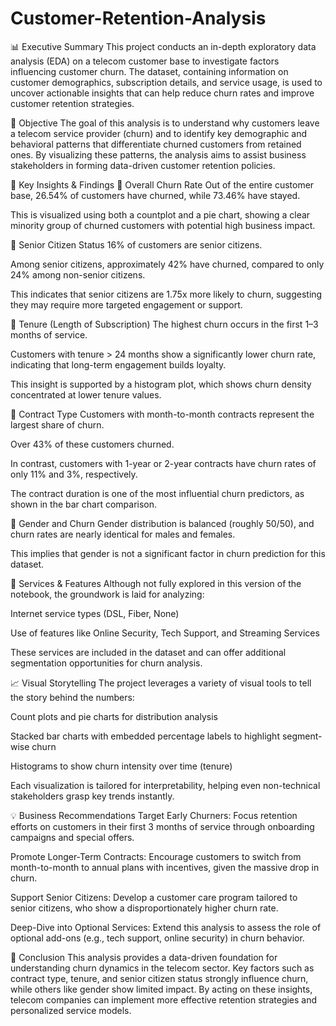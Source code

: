 # Customer-Retention-Analysis

📊 Executive Summary
This project conducts an in-depth exploratory data analysis (EDA) on a telecom customer base to investigate factors influencing customer churn. The dataset, containing information on customer demographics, subscription details, and service usage, is used to uncover actionable insights that can help reduce churn rates and improve customer retention strategies.

🎯 Objective
The goal of this analysis is to understand why customers leave a telecom service provider (churn) and to identify key demographic and behavioral patterns that differentiate churned customers from retained ones. By visualizing these patterns, the analysis aims to assist business stakeholders in forming data-driven customer retention policies.

📌 Key Insights & Findings
🔺 Overall Churn Rate
Out of the entire customer base, 26.54% of customers have churned, while 73.46% have stayed.

This is visualized using both a countplot and a pie chart, showing a clear minority group of churned customers with potential high business impact.

🧓 Senior Citizen Status
16% of customers are senior citizens.

Among senior citizens, approximately 42% have churned, compared to only 24% among non-senior citizens.

This indicates that senior citizens are 1.75x more likely to churn, suggesting they may require more targeted engagement or support.

📆 Tenure (Length of Subscription)
The highest churn occurs in the first 1–3 months of service.

Customers with tenure > 24 months show a significantly lower churn rate, indicating that long-term engagement builds loyalty.

This insight is supported by a histogram plot, which shows churn density concentrated at lower tenure values.

📄 Contract Type
Customers with month-to-month contracts represent the largest share of churn.

Over 43% of these customers churned.

In contrast, customers with 1-year or 2-year contracts have churn rates of only 11% and 3%, respectively.

The contract duration is one of the most influential churn predictors, as shown in the bar chart comparison.

👩 Gender and Churn
Gender distribution is balanced (roughly 50/50), and churn rates are nearly identical for males and females.

This implies that gender is not a significant factor in churn prediction for this dataset.

📶 Services & Features
Although not fully explored in this version of the notebook, the groundwork is laid for analyzing:

Internet service types (DSL, Fiber, None)

Use of features like Online Security, Tech Support, and Streaming Services

These services are included in the dataset and can offer additional segmentation opportunities for churn analysis.

📈 Visual Storytelling
The project leverages a variety of visual tools to tell the story behind the numbers:

Count plots and pie charts for distribution analysis

Stacked bar charts with embedded percentage labels to highlight segment-wise churn

Histograms to show churn intensity over time (tenure)

Each visualization is tailored for interpretability, helping even non-technical stakeholders grasp key trends instantly.

💡 Business Recommendations
Target Early Churners: Focus retention efforts on customers in their first 3 months of service through onboarding campaigns and special offers.

Promote Longer-Term Contracts: Encourage customers to switch from month-to-month to annual plans with incentives, given the massive drop in churn.

Support Senior Citizens: Develop a customer care program tailored to senior citizens, who show a disproportionately higher churn rate.

Deep-Dive into Optional Services: Extend this analysis to assess the role of optional add-ons (e.g., tech support, online security) in churn behavior.

📂 Conclusion
This analysis provides a data-driven foundation for understanding churn dynamics in the telecom sector. Key factors such as contract type, tenure, and senior citizen status strongly influence churn, while others like gender show limited impact. By acting on these insights, telecom companies can implement more effective retention strategies and personalized service models.
